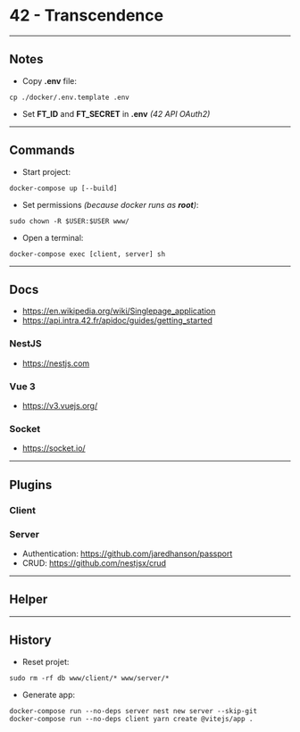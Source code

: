 # 42 - Transcendence

---
## Notes
- Copy __.env__ file:
```
cp ./docker/.env.template .env
```
- Set __FT_ID__ and __FT_SECRET__ in __.env__ _(42 API OAuth2)_

---
## Commands
- Start project:
```
docker-compose up [--build]
```
- Set permissions _(because docker runs as __root__)_:
```
sudo chown -R $USER:$USER www/
```
- Open a terminal:
```
docker-compose exec [client, server] sh
```

---
## Docs
- https://en.wikipedia.org/wiki/Singlepage_application
- https://api.intra.42.fr/apidoc/guides/getting_started

### NestJS
- https://nestjs.com

### Vue 3
- https://v3.vuejs.org/

### Socket
- https://socket.io/

---
## Plugins

### Client

### Server
- Authentication: https://github.com/jaredhanson/passport
- CRUD: https://github.com/nestjsx/crud

---
## Helper

---
## History
- Reset projet:
```
sudo rm -rf db www/client/* www/server/*
```
- Generate app:
```
docker-compose run --no-deps server nest new server --skip-git
docker-compose run --no-deps client yarn create @vitejs/app .
```
